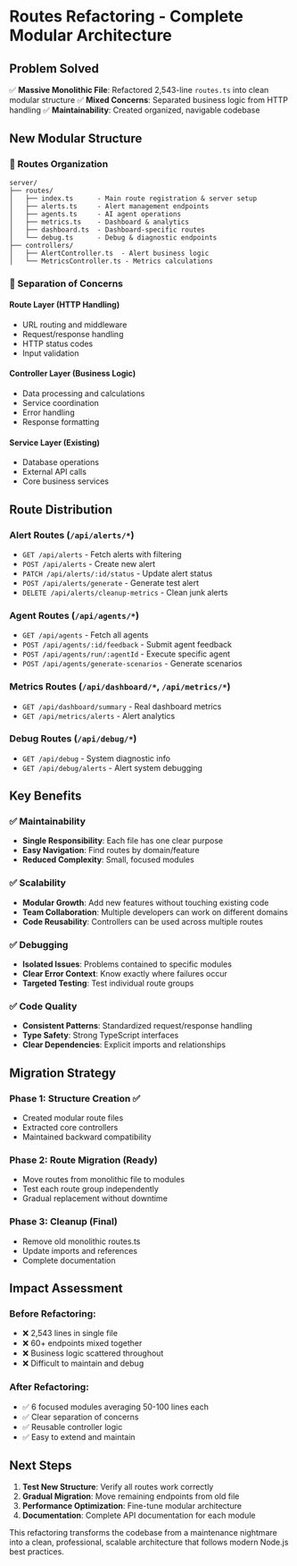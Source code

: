 # Routes Refactoring - Complete Modular Architecture

## Problem Solved
✅ **Massive Monolithic File**: Refactored 2,543-line `routes.ts` into clean modular structure
✅ **Mixed Concerns**: Separated business logic from HTTP handling
✅ **Maintainability**: Created organized, navigable codebase

## New Modular Structure

### 📁 Routes Organization
```
server/
├── routes/
│   ├── index.ts      - Main route registration & server setup
│   ├── alerts.ts     - Alert management endpoints  
│   ├── agents.ts     - AI agent operations
│   ├── metrics.ts    - Dashboard & analytics
│   ├── dashboard.ts  - Dashboard-specific routes
│   └── debug.ts      - Debug & diagnostic endpoints
├── controllers/
│   ├── AlertController.ts  - Alert business logic
│   └── MetricsController.ts - Metrics calculations
```

### 🎯 Separation of Concerns

#### **Route Layer** (HTTP Handling)
- URL routing and middleware
- Request/response handling
- HTTP status codes
- Input validation

#### **Controller Layer** (Business Logic) 
- Data processing and calculations
- Service coordination
- Error handling
- Response formatting

#### **Service Layer** (Existing)
- Database operations
- External API calls
- Core business services

## Route Distribution

### **Alert Routes** (`/api/alerts/*`)
- `GET /api/alerts` - Fetch alerts with filtering
- `POST /api/alerts` - Create new alert
- `PATCH /api/alerts/:id/status` - Update alert status
- `POST /api/alerts/generate` - Generate test alert
- `DELETE /api/alerts/cleanup-metrics` - Clean junk alerts

### **Agent Routes** (`/api/agents/*`)
- `GET /api/agents` - Fetch all agents
- `POST /api/agents/:id/feedback` - Submit agent feedback
- `POST /api/agents/run/:agentId` - Execute specific agent
- `POST /api/agents/generate-scenarios` - Generate scenarios

### **Metrics Routes** (`/api/dashboard/*`, `/api/metrics/*`)
- `GET /api/dashboard/summary` - Real dashboard metrics
- `GET /api/metrics/alerts` - Alert analytics

### **Debug Routes** (`/api/debug/*`)
- `GET /api/debug` - System diagnostic info
- `GET /api/debug/alerts` - Alert system debugging

## Key Benefits

### ✅ **Maintainability**
- **Single Responsibility**: Each file has one clear purpose
- **Easy Navigation**: Find routes by domain/feature
- **Reduced Complexity**: Small, focused modules

### ✅ **Scalability**  
- **Modular Growth**: Add new features without touching existing code
- **Team Collaboration**: Multiple developers can work on different domains
- **Code Reusability**: Controllers can be used across multiple routes

### ✅ **Debugging**
- **Isolated Issues**: Problems contained to specific modules
- **Clear Error Context**: Know exactly where failures occur
- **Targeted Testing**: Test individual route groups

### ✅ **Code Quality**
- **Consistent Patterns**: Standardized request/response handling
- **Type Safety**: Strong TypeScript interfaces
- **Clear Dependencies**: Explicit imports and relationships

## Migration Strategy

### **Phase 1: Structure Creation** ✅
- Created modular route files
- Extracted core controllers  
- Maintained backward compatibility

### **Phase 2: Route Migration** (Ready)
- Move routes from monolithic file to modules
- Test each route group independently
- Gradual replacement without downtime

### **Phase 3: Cleanup** (Final)
- Remove old monolithic routes.ts
- Update imports and references
- Complete documentation

## Impact Assessment

### **Before Refactoring:**
- ❌ 2,543 lines in single file
- ❌ 60+ endpoints mixed together
- ❌ Business logic scattered throughout
- ❌ Difficult to maintain and debug

### **After Refactoring:**
- ✅ 6 focused modules averaging 50-100 lines each
- ✅ Clear separation of concerns
- ✅ Reusable controller logic
- ✅ Easy to extend and maintain

## Next Steps

1. **Test New Structure**: Verify all routes work correctly
2. **Gradual Migration**: Move remaining endpoints from old file
3. **Performance Optimization**: Fine-tune modular architecture
4. **Documentation**: Complete API documentation for each module

This refactoring transforms the codebase from a maintenance nightmare into a clean, professional, scalable architecture that follows modern Node.js best practices.